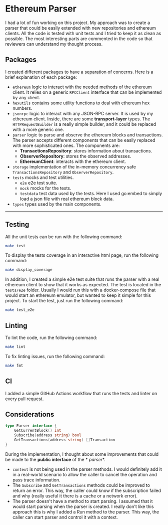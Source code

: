 # Ethereum Parser

I had a lot of fun working on this project. My approach was to create a parser that could be easily extended with new
repositories and ethereum clients. All the code is tested with unit tests and I tried to keep it as clean as possible.
The most interesting parts are commented in the code so that reviewers can understand my thought process.

## Packages

I created different packages to have a separation of concerns. Here is a brief explanation of each package:

- `ethereum` logic to interact with the needed methods of the ethereum client. It relies on a
  generic `RPCClient` interface that can be implemented by any client.
- `hexutils` contains some utility functions to deal with ethereum hex numbers.
- `jsonrpc` logic to interact with any JSON-RPC server. It is used by my ethereum client.
  Inside, there are some **transport-layer** types. The `HTTPRequestBuilder` is a really simple builder, and it could be
  replaced with a more generic one.
- `parser` logic to parse and observe the ethereum blocks and transactions. The parser accepts
  different components that can be easily replaced with more sophisticated ones. The components are:
    - **TransactionsRepository**: stores information about transactions.
    - **ObserverRepository**: stores the observed addresses.
    - **EthereumClient**: interacts with the ethereum client.
- `storage` implementation of the in-memory concurrency safe `TransactionsRepository`
  and `ObserverRepository`.
- `tests` mocks and test utilities.
    - `e2e` e2e test suite.
    - `mock` mocks for the tests.
    - `testdata` test data used by the tests. Here I used go:embed to simply load a json file with real ethereum block
      data.
- `types` types used by the main components.

---

## Testing

All the unit tests can be run with the following command:

```bash
make test
```

To display the tests coverage in an interactive html page, run the following command:

```bash
make display_coverage
```

In addition, I created a simple e2e test suite that runs the parser with a real ethereum client to show that it works as
expected. The test is located in the `tests/e2e` folder. Usually I would run this with a docker-compose file that would start an ethereum emulator, but wanted to keep it simple for this project. To
start the test, just run the following command:

```bash
make test_e2e
```

## Linting

To lint the code, run the following command:

```bash
make lint
```

To fix linting issues, run the following command:

```bash
make fmt
```

## CI

I added a simple GitHub Actions workflow that runs the tests and linter on every pull request.

## Considerations

```go
type Parser interface {
    GetCurrentBlock() int
    Subscribe(address string) bool
    GetTransactions(address string) []Transaction
}
```

During the implementation, I thought about some improvements that could be made to the **public interface** of the *
*parser**.

- `context` is not being used in the parser methods. I would definitely add it in a real-world scenario to allow the
  caller to cancel the operation and pass trace information.
- The `Subscribe` and `GetTransactions` methods could be improved to return an error. This way, the caller could know if
  the subscription failed and why (really useful it there is a cache or a network error).
- The parser doesn't have a method to start parsing. I assumed that it would start parsing when the parser is created. I
  really don't like this approach this is why I added a Run method to the parser. This way, the caller can start parser
  and control it with a context.
